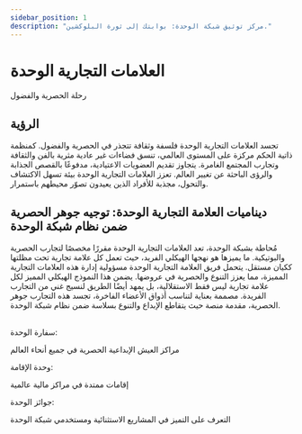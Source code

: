 ```yaml
---
sidebar_position: 1
description: "مركز توثيق شبكة الوحدة: بوابتك إلى ثورة البلوكشين."
---
```


# العلامات التجارية الوحدة

رحلة الحصرية والفضول

## الرؤية

تجسد العلامات التجارية الوحدة فلسفة وثقافة تتجذر في الحصرية والفضول. كمنظمة ذاتية الحكم مركزة على المستوى العالمي، تنسق فضاءات غير عادية مثرية بالفن والثقافة وتجارب المجتمع الغامرة. يتجاوز تقديم العضويات الاعتيادية، مدفوعًا بالقصص الجذابة والرؤى الباحثة عن تغيير العالم. تعزز العلامات التجارية الوحدة بيئة تسهل الاكتشاف والتحول، مجذبة للأفراد الذين يعيدون تصوّر محيطهم باستمرار.

## ديناميات العلامة التجارية الوحدة: توجيه جوهر الحصرية ضمن نظام شبكة الوحدة

مُحاطة بشبكة الوحدة، تعد العلامات التجارية الوحدة مقررًا مخصصًا لتجارب الحصرية والبوتيكية. ما يميزها هو نهجها الهيكلي الفريد، حيث تعمل كل علامة تجارية تحت مظلتها ككيان مستقل. يتحمل فريق العلامة التجارية الوحدة مسؤولية إدارة هذه العلامات التجارية المميزة، مما يعزز التنوع والحصرية في عروضها. يضمن هذا النموذج الهيكلي المميز لكل علامة تجارية ليس فقط الاستقلالية، بل يمهد أيضًا الطريق لنسيج غني من التجارب الفريدة. مصممة بعناية لتناسب أذواق الأعضاء الفاخرة، تجسد هذه التجارب جوهر الحصرية، مقدمة منصة حيث يتقاطع الإبداع والتنوع بسلاسة ضمن نظام شبكة الوحدة.

<br />

<div class="docs-grid-alt">
  <div class="docs-card-alt">
    <div class="docs-card-alt-header">
      <span>سفارة الوحدة:</span>
    </div>
    <div class="docs-card-alt-description">
      <p>
        مراكز العيش الإبداعية الحصرية في جميع أنحاء العالم
      </p>
    </div>
  </div>
  <div class="docs-card-alt">
    <div class="docs-card-alt-header">
      <span>وحدة الإقامة:</span>
    </div>
    <div class="docs-card-alt-description">
      <p>
        إقامات ممتدة في مراكز مالية عالمية
      </p>
    </div>
  </div>
  <div class="docs-card-alt">
    <div class="docs-card-alt-header">
      <span>جوائز الوحدة:</span>
    </div>
    <div class="docs-card-alt-description">
      <p>
        التعرف على التميز في المشاريع الاستثنائية ومستخدمي شبكة الوحدة
      </p>
    </div>
  </div>
</div>
